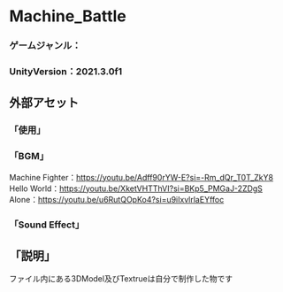 # Machine_Battle
### ゲームジャンル：  
### UnityVersion：2021.3.0f1  
## 外部アセット  
### 「使用」  
### 「BGM」  
Machine Fighter：https://youtu.be/Adff90rYW-E?si=-Rm_dQr_T0T_ZkY8  
Hello World：https://youtu.be/XketVHTThVI?si=BKp5_PMGaJ-2ZDgS  
Alone：https://youtu.be/u6RutQOpKo4?si=u9iIxvlrlaEYffoc  
### 「Sound Effect」  
## 「説明」

ファイル内にある3DModel及びTextrueは自分で制作した物です
